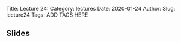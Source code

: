 Title: Lecture 24:
Category: lectures
Date: 2020-01-24
Author: 
Slug: lecture24
Tags: ADD TAGS HERE


## Slides
<!-- - [PDF | Lecture 1: Description]({attach}presentation/Lecture1_Data.pdf) -->